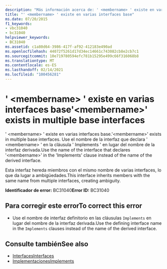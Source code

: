 ```yaml
---
description: "Más información acerca de: ' <membername> ' existe en varias interfaces base"
title: "' <membername> ' existe en varias interfaces base"
ms.date: 07/20/2015
f1_keywords:
- vbc31040
- bc31040
helpviewer_keywords:
- BC31040
ms.assetid: c1a80d64-3986-417f-af92-412183e490ad
ms.openlocfilehash: 44072f5261d17d34ec14661c743082cb8e2cb7c1
ms.sourcegitcommit: 10e719780594efc781b15295e499c66f316068b8
ms.translationtype: MT
ms.contentlocale: es-ES
ms.lasthandoff: 02/14/2021
ms.locfileid: "100456281"
---
```

# <a name="membername-exists-in-multiple-base-interfaces"></a><span data-ttu-id="50d15-103">' \<membername> ' existe en varias interfaces base</span><span class="sxs-lookup"><span data-stu-id="50d15-103">'\<membername>' exists in multiple base interfaces</span></span>

<span data-ttu-id="50d15-104">' \<membername> ' existe en varias interfaces base.</span><span class="sxs-lookup"><span data-stu-id="50d15-104">'\<membername>' exists in multiple base interfaces.</span></span> <span data-ttu-id="50d15-105">Use el nombre de la interfaz que declara ' \<membername> ' en la cláusula ' Implements ' en lugar del nombre de la interfaz derivada.</span><span class="sxs-lookup"><span data-stu-id="50d15-105">Use the name of the interface that declares '\<membername>' in the 'Implements' clause instead of the name of the derived interface.</span></span>  
  
 <span data-ttu-id="50d15-106">Esta interfaz hereda miembros con el mismo nombre de varias interfaces, lo que da lugar a ambigüedades.</span><span class="sxs-lookup"><span data-stu-id="50d15-106">This interface inherits members with the same name from multiple interfaces, creating ambiguity.</span></span>  
  
 <span data-ttu-id="50d15-107">**Identificador de error:** BC31040</span><span class="sxs-lookup"><span data-stu-id="50d15-107">**Error ID:** BC31040</span></span>  
  
## <a name="to-correct-this-error"></a><span data-ttu-id="50d15-108">Para corregir este error</span><span class="sxs-lookup"><span data-stu-id="50d15-108">To correct this error</span></span>  
  
- <span data-ttu-id="50d15-109">Use el nombre de interfaz definitorio en las cláusulas `Implements` en lugar del nombre de la interfaz derivada.</span><span class="sxs-lookup"><span data-stu-id="50d15-109">Use the defining interface name in the `Implements` clauses instead of the name of the derived interface.</span></span>  
  
## <a name="see-also"></a><span data-ttu-id="50d15-110">Consulte también</span><span class="sxs-lookup"><span data-stu-id="50d15-110">See also</span></span>

- [<span data-ttu-id="50d15-111">Interfaces</span><span class="sxs-lookup"><span data-stu-id="50d15-111">Interfaces</span></span>](../programming-guide/language-features/interfaces/index.md)
- [<span data-ttu-id="50d15-112">Implementaciones</span><span class="sxs-lookup"><span data-stu-id="50d15-112">Implements</span></span>](../language-reference/statements/implements-clause.md)
